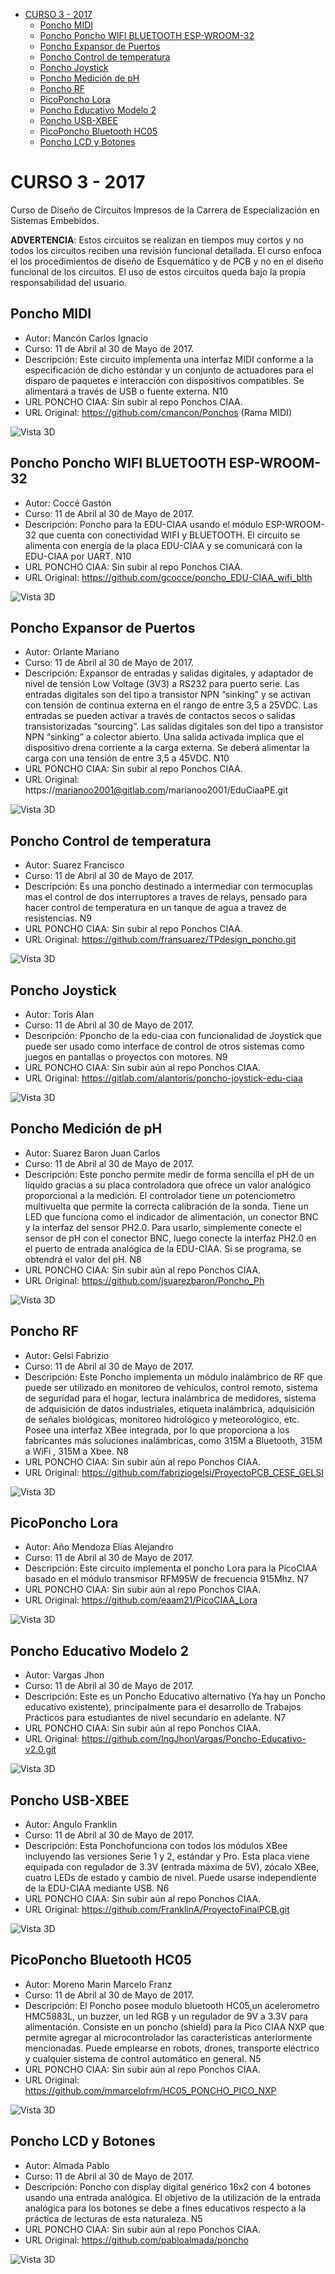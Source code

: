 <!--ts-->
   * [CURSO 3  - 2017](#curso-3----2017)
      * [Poncho  MIDI](#poncho--midi)
      * [Poncho  Poncho WIFI BLUETOOTH ESP-WROOM-32](#poncho--poncho-wifi-bluetooth-esp-wroom-32)
      * [Poncho  Expansor de Puertos](#poncho--expansor-de-puertos)
      * [Poncho Control de temperatura](#poncho-control-de-temperatura)
      * [Poncho Joystick](#poncho-joystick)
      * [Poncho Medición de pH](#poncho-medición-de-ph)
      * [Poncho  RF](#poncho--rf)
      * [PicoPoncho Lora](#picoponcho-lora)
      * [Poncho Educativo Modelo 2](#poncho-educativo-modelo-2)
      * [Poncho USB-XBEE](#poncho-usb-xbee)
      * [PicoPoncho Bluetooth HC05](#picoponcho-bluetooth-hc05)
      * [Poncho  LCD y Botones](#poncho--lcd-y-botones)

<!-- Added by: diego, at: jue mar 11 11:39:26 -03 2021 -->

<!--te-->


# CURSO 3  - 2017 #

Curso de Diseño de Circuitos Impresos de la Carrera de Especialización en Sistemas Embebidos.

**ADVERTENCIA**: Estos circuitos se realizan en tiempos muy cortos y no todos los circuitos reciben una revisión funcional detallada. 
El curso enfoca el los procedimientos de diseño de Esquemático y de PCB y no en el diseño funcional de los  circuitos.
El uso de estos circuitos queda bajo la propia responsabilidad del usuario.


## Poncho  MIDI ##
  * Autor: Mancón Carlos Ignacio
  * Curso: 11 de Abril al 30 de Mayo de 2017. 
  * Descripción: Este circuito implementa una interfaz MIDI conforme a la especificación de dicho estándar y un conjunto de actuadores para el disparo de paquetes e interacción con dispositivos compatibles. Se alimentará a través de USB o fuente externa. N10
  * URL PONCHO CIAA: Sin subir al repo Ponchos CIAA.
  * URL Original: https://github.com/cmancon/Ponchos (Rama MIDI)

![Vista 3D]( https://raw.githubusercontent.com/brengi/CESE-PCB/master/doc/PonchoMIDI.jpg "Pico Poncho MIDI")


## Poncho  Poncho WIFI BLUETOOTH ESP-WROOM-32 ##
  * Autor: Coccé Gastón
  * Curso: 11 de Abril al 30 de Mayo de 2017. 
  * Descripción: Poncho para la EDU-CIAA usando el módulo ESP-WROOM-32 que cuenta con conectividad WIFI y BLUETOOTH. El circuito se alimenta con energía de la placa EDU-CIAA y se comunicará con la EDU-CIAA por UART. N10
  * URL PONCHO CIAA: Sin subir al repo Ponchos CIAA.
  * URL Original: https://github.com/gcocce/poncho_EDU-CIAA_wifi_blth

![Vista 3D]( https://raw.githubusercontent.com/brengi/CESE-PCB/master/doc/PonchoWifi-BLT.jpg "Poncho WIFI BLUETOOTH ESP-WROOM-32")

## Poncho  Expansor de Puertos ##
  * Autor: Orlante Mariano
  * Curso: 11 de Abril al 30 de Mayo de 2017. 
  * Descripción: Expansor de entradas y salidas digitales, y adaptador de nivel de tensión Low Voltage (3V3) a RS232 para puerto serie. 
Las entradas digitales son del tipo a transistor NPN “sinking” y se activan con tensión de continua externa en el rango de entre 3,5 a 25VDC.  Las entradas se pueden activar a través de contactos secos o salidas transistorizadas “sourcing”.
Las salidas digitales son del tipo a transistor NPN “sinking” a colector abierto. Una salida activada implica que el dispositivo drena corriente a la carga externa. Se deberá alimentar la carga con una tensión de entre 3,5 a 45VDC. N10
  * URL PONCHO CIAA: Sin subir al repo Ponchos CIAA.
  * URL Original: https://marianoo2001@gitlab.com/marianoo2001/EduCiaaPE.git

![Vista 3D]( https://raw.githubusercontent.com/brengi/CESE-PCB/master/doc/PonchoExpansorPuertos.jpg "Poncho Expansor de Puertos")

## Poncho Control de temperatura ##
  * Autor: Suarez Francisco
  * Curso: 11 de Abril al 30 de Mayo de 2017.
  * Descripción: Es una poncho destinado a intermediar con termocuplas mas el control de dos interruptores a traves de relays, pensado para hacer control de temperatura en un tanque de agua a travez de resistencias. N9
  * URL PONCHO CIAA: Sin subir al repo Ponchos CIAA.
  * URL Original: https://github.com/fransuarez/TPdesign_poncho.git

![Vista 3D]( https://raw.githubusercontent.com/brengi/CESE-PCB/master/doc/PonchoTermocuplayRele.jpg "Poncho Control de Temperatura")

## Poncho Joystick ##
  * Autor: Toris Alan
  * Curso: 11 de Abril al 30 de Mayo de 2017.
  * Descripción: Pponcho de la edu-ciaa con funcionalidad de Joystick que puede ser usado como interface de control de otros sistemas como juegos en pantallas o proyectos con motores. N9
  * URL PONCHO CIAA: Sin subir aún al repo Ponchos CIAA.
  * URL Original: https://gitlab.com/alantoris/poncho-joystick-edu-ciaa

![Vista 3D]( https://raw.githubusercontent.com/brengi/CESE-PCB/master/doc/PonchoJoystick.jpg "Poncho Joystick")

## Poncho Medición de pH ##
  * Autor: Suarez Baron Juan Carlos
  * Curso: 11 de Abril al 30 de Mayo de 2017.
  * Descripción: Este poncho permite medir de forma sencilla el pH de un líquido gracias a su placa controladora que ofrece un valor analógico proporcional a la medición. El controlador tiene un potenciometro multivuelta que permite la correcta calibración de la sonda. Tiene un LED que funciona como el indicador de alimentación, un conector BNC y la interfaz del sensor PH2.0. Para usarlo, simplemente conecte el sensor de pH con el conector BNC, luego conecte la interfaz PH2.0 en el puerto de entrada analógica de la EDU-CIAA. Si se programa, se obtendrá el valor del pH. N8 
  * URL PONCHO CIAA: Sin subir aún al repo Ponchos CIAA.
  * URL Original: https://github.com/jsuarezbaron/Poncho_Ph

![Vista 3D]( https://raw.githubusercontent.com/brengi/CESE-PCB/master/doc/PonchoPH.jpg "Poncho Medición de pH")

## Poncho  RF ##
  * Autor: Gelsi Fabrizio
  * Curso: 11 de Abril al 30 de Mayo de 2017.
  * Descripción: Este Poncho implementa un módulo inalámbrico de RF que puede ser utilizado en monitoreo de vehículos, control remoto, sistema de seguridad para el hogar, lectura inalámbrica de medidores, sistema de adquisición de datos industriales, etiqueta inalámbrica, adquisición de señales biológicas, monitoreo hidrológico y meteorológico, etc. Posee una interfaz XBee integrada, por lo que proporciona a los fabricantes más soluciones inalámbricas, como 315M a Bluetooth, 315M a WiFi , 315M a Xbee. N8
  * URL PONCHO CIAA: Sin subir aún al repo Ponchos CIAA.
  * URL Original: https://github.com/fabriziogelsi/ProyectoPCB_CESE_GELSI

![Vista 3D]( https://raw.githubusercontent.com/brengi/CESE-PCB/master/doc/PonchoRF.jpg "Poncho RF")

## PicoPoncho Lora ##
  * Autor: Año Mendoza Elías Alejandro
  * Curso: 11 de Abril al 30 de Mayo de 2017.
  * Descripción: Este circuito implementa el poncho Lora para la PicoCIAA basado en el módulo transmisor RFM95W de frecuencia 915Mhz. N7
  * URL PONCHO CIAA: Sin subir aún al repo Ponchos CIAA.
  * URL Original: https://github.com/eaam21/PicoCIAA_Lora

![Vista 3D]( https://raw.githubusercontent.com/brengi/CESE-PCB/master/doc/PicoPonchoLora.jpg "PicoPoncho Lora")

## Poncho Educativo Modelo 2 ##
  * Autor: Vargas Jhon
  * Curso: 11 de Abril al 30 de Mayo de 2017.
  * Descripción: Este es un Poncho Educativo alternativo (Ya hay un Poncho educativo existente), principalmente para el desarrollo de Trabajos Prácticos para estudiantes de nivel secundario en adelante. N7
  * URL PONCHO CIAA: Sin subir aún al repo Ponchos CIAA.
  * URL Original: https://github.com/IngJhonVargas/Poncho-Educativo-v2.0.git

![Vista 3D]( https://raw.githubusercontent.com/brengi/CESE-PCB/master/doc/PonchoEducativo2.jpg "Poncho Ecuativo Modelo 2")

## Poncho USB-XBEE ##
  * Autor: Angulo Franklin
  * Curso: 11 de Abril al 30 de Mayo de 2017.
  * Descripción: Esta Ponchofunciona con todos los módulos XBee incluyendo las versiones Serie 1 y 2, estándar y Pro. Esta placa viene equipada con regulador de 3.3V (entrada máxima de 5V), zócalo XBee, cuatro LEDs de estado y cambio de nivel. Puede usarse independiente de la EDU-CIAA mediante USB. N6
  * URL PONCHO CIAA: Sin subir aún al repo Ponchos CIAA.
  * URL Original: https://github.com/FranklinA/ProyectoFinalPCB.git

![Vista 3D]( https://raw.githubusercontent.com/brengi/CESE-PCB/master/doc/PonchoUSB-Xbee.jpg "Poncho USB-XBEE")

## PicoPoncho Bluetooth HC05 ##
  * Autor: Moreno Marin Marcelo Franz
  * Curso: 11 de Abril al 30 de Mayo de 2017.
  * Descripción: El Poncho posee modulo bluetooth HC05,un acelerometro HMC5883L, un buzzer, un led RGB y un regulador de 9V a 3.3V para alimentación. Consiste en un poncho (shield) para la Pico CIAA NXP que permite agregar al microcontrolador las características anteriormente mencionadas. Puede emplearse en robots, drones, transporte eléctrico y cualquier sistema de control automático en general. N5
  * URL PONCHO CIAA: Sin subir aún al repo Ponchos CIAA.
  * URL Original: https://github.com/mmarcelofrm/HC05_PONCHO_PICO_NXP

![Vista 3D]( https://raw.githubusercontent.com/brengi/CESE-PCB/master/doc/PicoPonchoBT-HC05.jpg "Poncho Bluetooth HC05")

## Poncho  LCD y Botones ##
  * Autor: Almada  Pablo
  * Curso: 11 de Abril al 30 de Mayo de 2017.
  * Descripción: Poncho con display digital genérico 16x2 con 4  botones usando una entrada analógica. El objetivo de la utilización de la entrada analógica para los botones se debe a fines educativos respecto a la práctica de lecturas de esta naturaleza. N5
  * URL PONCHO CIAA: Sin subir aún al repo Ponchos CIAA.
  * URL Original: https://github.com/pabloalmada/poncho

![Vista 3D]( https://raw.githubusercontent.com/brengi/CESE-PCB/master/doc/PonchoLCDyBotones.jpg "Poncho LCD y Botones")


